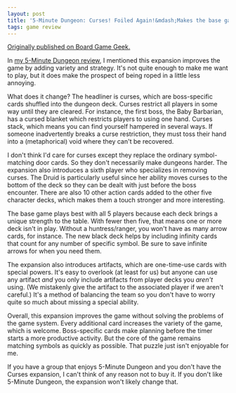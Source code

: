 ```yaml
---
layout: post
title: '5-Minute Dungeon: Curses! Foiled Again!&mdash;Makes the base game a bit more palletable '
tags: game review
---
```


[Originally published on Board Game
Geek.](https://boardgamegeek.com/thread/2611603)


In <a  href="https://boardgamegeek.com/thread/2611197/my-kids-love-it-me-not-so-much"   >my 5-Minute Dungeon review</a>, I mentioned this expansion improves the game by adding variety and strategy. It's not quite enough to make me want to play, but it does make the prospect of being roped in a little less annoying.

What does it change? The headliner is curses, which are boss-specific cards shuffled into the dungeon deck. Curses restrict all players in some way until they are cleared. For instance, the first boss, the Baby Barbarian, has a cursed blanket which restricts players to using one hand. Curses stack, which means you can find yourself hampered in several ways. If someone inadvertently breaks a curse restriction, they must toss their hand into a (metaphorical) void where they can't be recovered.

I don't think I'd care for curses except they replace the ordinary symbol-matching door cards. So they don't necessarily make dungeons harder. The expansion also introduces a sixth player who specializes in removing curses. The Druid is particularly useful since her ability moves curses to the bottom of the deck so they can be dealt with just before the boss encounter. There are also 10 other action cards added to the other five character decks, which makes them a touch stronger and more interesting.

The base game plays best with all 5 players because each deck brings a unique strength to the table. With fewer then five, that means one or more deck isn't in play. Without a huntress/ranger, you won't have as many arrow cards, for instance. The new black deck helps by including infinity cards that count for any number of specific symbol. Be sure to save infinite arrows for when you need them.

The expansion also introduces artifacts, which are one-time-use cards with special powers. It's easy to overlook (at least for us) but anyone can use any artifact <i>and</i> you only include artifacts from player decks you <i>aren't</i> using. (We mistakenly give the artifact to the associated player if we aren't careful.) It's a method of balancing the team so you don't have to worry quite so much about missing a special ability.

Overall, this expansion improves the game without solving the problems of the game system. Every additional card increases the variety of the game, which is welcome. Boss-specific cards make planning before the timer starts a more productive activity. But the core of the game remains matching symbols as quickly as possible. That puzzle just isn't enjoyable for me.

If you have a group that enjoys 5-Minute Dungeon and you don't have the Curses expansion, I can't think of any reason not to buy it. If you don't like 5-Minute Dungeon, the expansion won't likely change that.

